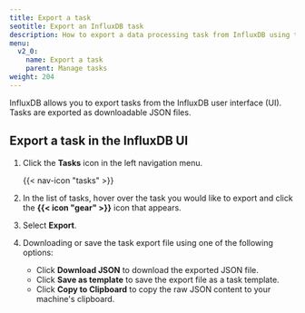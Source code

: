 ```yaml
---
title: Export a task
seotitle: Export an InfluxDB task
description: How to export a data processing task from InfluxDB using the InfluxDB user interface.
menu:
  v2_0:
    name: Export a task
    parent: Manage tasks
weight: 204
---
```


InfluxDB allows you to export tasks from the InfluxDB user interface (UI).
Tasks are exported as downloadable JSON files.

## Export a task in the InfluxDB UI
1. Click the **Tasks** icon in the left navigation menu.

    {{< nav-icon "tasks" >}}

2. In the list of tasks, hover over the task you would like to export and click
   the **{{< icon "gear" >}}** icon that appears.
3. Select **Export**.
4. Downloading or save the task export file using one of the following options:
    - Click **Download JSON** to download the exported JSON file.
    - Click **Save as template** to save the export file as a task template.
    - Click **Copy to Clipboard** to copy the raw JSON content to your machine's clipboard.
